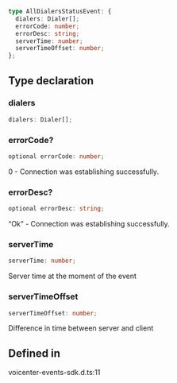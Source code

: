 ```ts
type AllDialersStatusEvent: {
  dialers: Dialer[];
  errorCode: number;
  errorDesc: string;
  serverTime: number;
  serverTimeOffset: number;
};
```

## Type declaration

### dialers

```ts
dialers: Dialer[];
```

### errorCode?

```ts
optional errorCode: number;
```

0 - Connection was establishing successfully.

### errorDesc?

```ts
optional errorDesc: string;
```

“Ok” - Connection was establishing successfully.

### serverTime

```ts
serverTime: number;
```

Server time at the moment of the event

### serverTimeOffset

```ts
serverTimeOffset: number;
```

Difference in time between server and client

## Defined in

voicenter-events-sdk.d.ts:11
